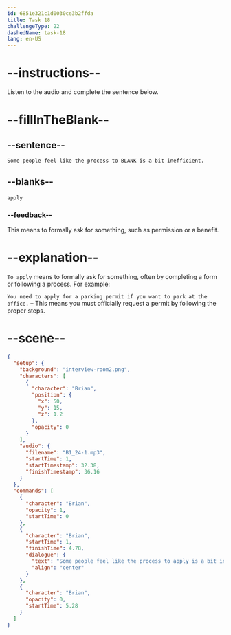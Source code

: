 ```yaml
---
id: 6851e321c1d0030ce3b2ffda
title: Task 18
challengeType: 22
dashedName: task-18
lang: en-US
---
```


<!-- (Audio) Brian: Some people feel like the process to apply is a bit inefficient. -->

# --instructions--

Listen to the audio and complete the sentence below.

# --fillInTheBlank--

## --sentence--

`Some people feel like the process to BLANK is a bit inefficient.`

## --blanks--

`apply`

### --feedback--

This means to formally ask for something, such as permission or a benefit.

# --explanation--

`To apply` means to formally ask for something, often by completing a form or following a process. For example:

`You need to apply for a parking permit if you want to park at the office.` – This means you must officially request a permit by following the proper steps.

# --scene--

```json
{
  "setup": {
    "background": "interview-room2.png",
    "characters": [
      {
        "character": "Brian",
        "position": {
          "x": 50,
          "y": 15,
          "z": 1.2
        },
        "opacity": 0
      }
    ],
    "audio": {
      "filename": "B1_24-1.mp3",
      "startTime": 1,
      "startTimestamp": 32.38,
      "finishTimestamp": 36.16
    }
  },
  "commands": [
    {
      "character": "Brian",
      "opacity": 1,
      "startTime": 0
    },
    {
      "character": "Brian",
      "startTime": 1,
      "finishTime": 4.78,
      "dialogue": {
        "text": "Some people feel like the process to apply is a bit inefficient.",
        "align": "center"
      }
    },
    {
      "character": "Brian",
      "opacity": 0,
      "startTime": 5.28
    }
  ]
}
```
